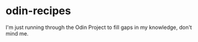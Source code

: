 # odin-recipes

I'm just running through the Odin Project to fill gaps in my knowledge, don't mind me.